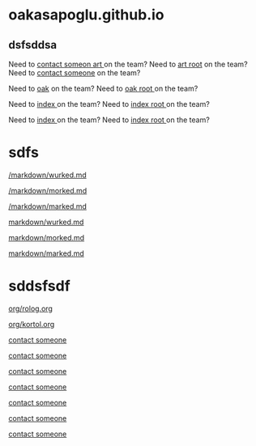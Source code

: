 # oakasapoglu.github.io

## dsfsddsa



Need to [contact someon  art   ](art.txt) on the team?
Need to [art root](/art.txt) on the team?
Need to [contact someone](art.txt) on the team?

Need to [oak](oak.md) on the team?
Need to [oak root ](/oak.md) on the team?






Need to [index    ](index.html)  on the team?
Need to [index root  ](/index.html) on the team?



Need to [index    ](index2.html)  on the team?
Need to [index root  ](/index2.html) on the team?



# sdfs

[/markdown/wurked.md](/markdown/wurked.md)

[/markdown/morked.md](/markdown/morked.md)

[/markdown/marked.md](/markdown/marked.md)





[markdown/wurked.md](markdown/wurked.md)

[markdown/morked.md](markdown/morked.md)

[markdown/marked.md](markdown/marked.md)





# sddsfsdf


[org/rolog.org](org/rolog.org)

[org/kortol.org](org/kortol.org)

[contact someone](art.txt)

[contact someone](art.txt)

[contact someone](art.txt)

[contact someone](art.txt)

[contact someone](art.txt)

[contact someone](art.txt)

[contact someone](art.txt)

